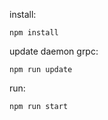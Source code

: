 install:

```
npm install
```

update daemon grpc:

```
npm run update
```

run:

```
npm run start
```

